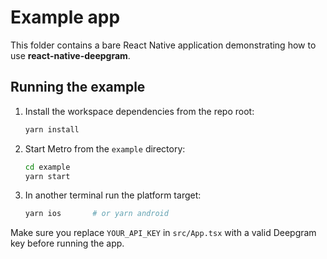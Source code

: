 # Example app

This folder contains a bare React Native application demonstrating how to use **react-native-deepgram**.

## Running the example

1. Install the workspace dependencies from the repo root:

   ```sh
   yarn install
   ```

2. Start Metro from the `example` directory:

   ```sh
   cd example
   yarn start
   ```

3. In another terminal run the platform target:

   ```sh
   yarn ios       # or yarn android
   ```

Make sure you replace `YOUR_API_KEY` in `src/App.tsx` with a valid Deepgram key before running the app.
